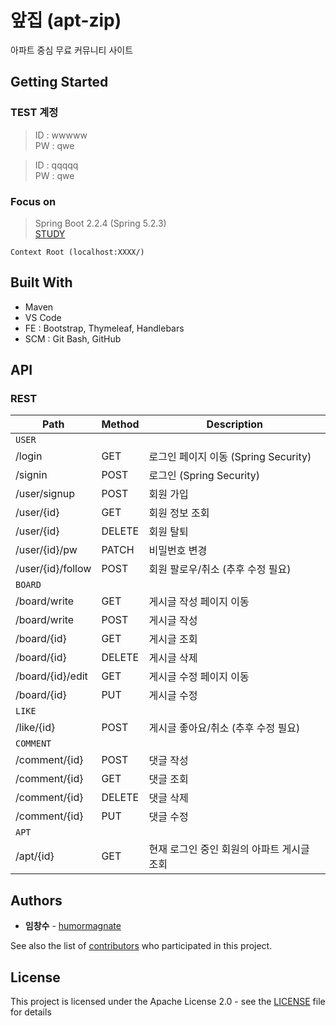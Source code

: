 # 앞집 (apt-zip)

아파트 중심 무료 커뮤니티 사이트

## Getting Started

### TEST 계정
>ID : wwwww<br>
>PW : qwe<br>

>ID : qqqqq<br>
>PW : qwe<br>

### Focus on
>Spring Boot 2.2.4 (Spring 5.2.3)<br>
>[STUDY](/study/study.md)<br>

```
Context Root (localhost:XXXX/)
```

## Built With

- Maven<br>
- VS Code<br>
- FE : Bootstrap, Thymeleaf, Handlebars<br>
- SCM : Git Bash, GitHub<br>

## API

### REST

| Path  | Method | Description |
| ------------- | ------------- | ------------- |
|```USER```|||
| /login | GET | 로그인 페이지 이동 (Spring Security) |
| /signin | POST | 로그인 (Spring Security) |
| /user/signup | POST | 회원 가입 |
| /user/{id} | GET | 회원 정보 조회 |
| /user/{id} | DELETE | 회원 탈퇴 |
| /user/{id}/pw | PATCH | 비밀번호 변경 |
| /user/{id}/follow | POST | 회원 팔로우/취소 (추후 수정 필요) |
|```BOARD```|||
| /board/write | GET | 게시글 작성 페이지 이동 |
| /board/write | POST | 게시글 작성 |
| /board/{id} | GET | 게시글 조회 |
| /board/{id} | DELETE | 게시글 삭제 |
| /board/{id}/edit | GET | 게시글 수정 페이지 이동 |
| /board/{id} | PUT | 게시글 수정 |
|```LIKE```|||
| /like/{id} | POST | 게시글 좋아요/취소 (추후 수정 필요) |
|```COMMENT```|||
| /comment/{id} | POST | 댓글 작성 |
| /comment/{id} | GET | 댓글 조회 |
| /comment/{id} | DELETE | 댓글 삭제 |
| /comment/{id} | PUT | 댓글 수정 |
|```APT```|||
| /apt/{id} | GET | 현재 로그인 중인 회원의 아파트 게시글 조회 |



## Authors

* **임창수** - [humormagnate](https://github.com/humormagnate)

See also the list of [contributors](https://github.com/humormagnate/aptzip/graphs/contributors) who participated in this project.

## License

This project is licensed under the Apache License 2.0 - see the [LICENSE](https://www.apache.org/licenses/LICENSE-2.0) file for details